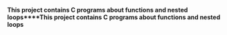 **This project contains C programs about functions and nested loops****This project contains C programs about functions and nested loops**
